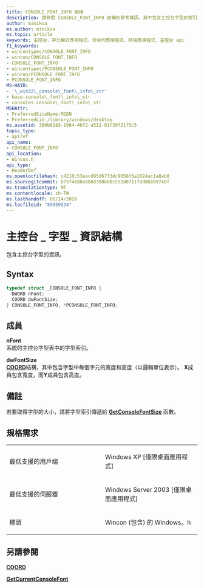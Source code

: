 ```yaml
---
title: CONSOLE_FONT_INFO 結構
description: 請參閱 CONSOLE_FONT_INFO 結構的參考資訊，其中包含主控台字型的索引和大小。
author: miniksa
ms.author: miniksa
ms.topic: article
keywords: 主控台，字元模式應用程式，命令列應用程式，終端應用程式，主控台 api
f1_keywords:
- wincontypes/CONSOLE_FONT_INFO
- wincon/CONSOLE_FONT_INFO
- CONSOLE_FONT_INFO
- wincontypes/PCONSOLE_FONT_INFO
- wincon/PCONSOLE_FONT_INFO
- PCONSOLE_FONT_INFO
MS-HAID:
- '\_win32\_console\_font\_info\_str'
- base.console\_font\_info\_str
- consoles.console\_font\_info\_str
MSHAttr:
- PreferredSiteName:MSDN
- PreferredLib:/library/windows/desktop
ms.assetid: 380b8183-1964-46f2-a511-01f39f21f5c5
topic_type:
- apiref
api_name:
- CONSOLE_FONT_INFO
api_location:
- Wincon.h
api_type:
- HeaderDef
ms.openlocfilehash: c4218c53eacd95d67f3dc9056f5a1024ac1a8ab0
ms.sourcegitcommit: b75f4688e080d300b80c552d0711fdd86b9974bf
ms.translationtype: MT
ms.contentlocale: zh-TW
ms.lasthandoff: 08/24/2020
ms.locfileid: "89059334"
---
```

# <a name="console_font_info-structure"></a>主控台 \_ 字型 \_ 資訊結構


包含主控台字型的資訊。

<a name="syntax"></a>Syntax
------

```C
typedef struct _CONSOLE_FONT_INFO {
  DWORD nFont;
  COORD dwFontSize;
} CONSOLE_FONT_INFO, *PCONSOLE_FONT_INFO;
```

<a name="members"></a>成員
-------

**nFont**  
系統的主控台字型表中的字型索引。

**dwFontSize**  
[**COORD**](coord-str.md)結構，其中包含字型中每個字元的寬度和高度（以邏輯單位表示）。 **X**成員包含寬度，而**Y**成員包含高度。

<a name="remarks"></a>備註
-------

若要取得字型的大小，請將字型索引傳遞給 [**GetConsoleFontSize**](getconsolefontsize.md) 函數。

<a name="requirements"></a>規格需求
------------

<table>
<colgroup>
<col width="50%" />
<col width="50%" />
</colgroup>
<tbody>
<tr class="odd">
<td><p>最低支援的用戶端</p></td>
<td><p>Windows XP [僅限桌面應用程式]</p></td>
</tr>
<tr class="even">
<td><p>最低支援的伺服器</p></td>
<td><p>Windows Server 2003 [僅限桌面應用程式]</p></td>
</tr>
<tr class="odd">
<td><p>標頭</p></td>
<td>Wincon (包含) 的 Windows。h</td>
</tr>
</tbody>
</table>

## <a name="span-idsee_alsospansee-also"></a><span id="see_also"></span>另請參閱


[**COORD**](coord-str.md)

[**GetCurrentConsoleFont**](getcurrentconsolefont.md)

 

 




